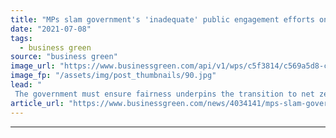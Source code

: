 ```yaml
---
title: "MPs slam government's 'inadequate' public engagement efforts on net zero"
date: "2021-07-08"
tags: 
  - business green
source: "business green"
image_url: "https://www.businessgreen.com/api/v1/wps/c5f3814/c569a5d8-ccde-4997-936c-c1b9c87f60f6/6/houses-of-parliament-aerial-185x114.jpg"
image_fp: "/assets/img/post_thumbnails/90.jpg"
lead: "
 The government must ensure fairness underpins the transition to net zero, MPs on the BEIS Committee warn ..."
article_url: "https://www.businessgreen.com/news/4034141/mps-slam-government-inadequate-public-engagement-efforts-net-zero"
---
```


---
